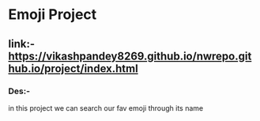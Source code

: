 # Emoji Project
## link:-https://vikashpandey8269.github.io/nwrepo.github.io/project/index.html
### Des:-
in this project we can search our fav emoji through its name

